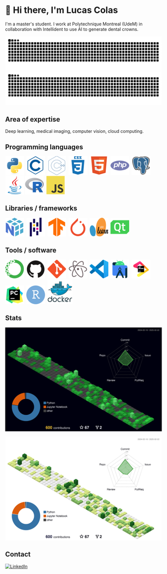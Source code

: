# 👋 Hi there, I'm Lucas Colas

I'm a master's student. I work at Polytechnique Montreal (UdeM) in collaboration with Intellident to use AI to generate dental crowns.

![github contribution grid snake animation dark mode](https://github.com/LucasColas/lucascolas/blob/output/github-contribution-grid-snake.svg#gh-dark-mode-only)
![github contribution grid snake animation light mode](https://github.com/LucasColas/lucascolas/blob/output/github-contribution-grid-snake.svg#gh-light-mode-only)
<!--
![Github overview dark mode](https://github.com/LucasColas/github-stats/blob/master/generated/overview.svg#gh-dark-mode-only)
![Github overview light mode](https://github.com/LucasColas/github-stats/blob/master/generated/overview.svg#gh-light-mode-only)

![Languages](https://github.com/LucasColas/github-stats/blob/master/generated/languages.svg#gh-dark-mode-only)
![Languages](https://github.com/LucasColas/github-stats/blob/master/generated/languages.svg#gh-light-mode-only)
-->

## Area of expertise
Deep learning, medical imaging, computer vision, cloud computing.

## Programming languages


  <div>
    <img src="https://github.com/devicons/devicon/blob/master/icons/python/python-original.svg" title="python"  alt="python" width="60" height="60"/>&nbsp;
    <img src="https://github.com/devicons/devicon/blob/master/icons/c/c-line.svg" title="C" alt="C" width="60" height="60"/>&nbsp;
    <img src="https://github.com/devicons/devicon/blob/master/icons/cplusplus/cplusplus-line.svg" title="C++" alt="C++" width="60" height="60"/>&nbsp;
    <img src="https://github.com/devicons/devicon/blob/master/icons/css3/css3-plain-wordmark.svg"  title="CSS" alt="CSS" width="60" height="60"/>&nbsp;
    <img src="https://github.com/devicons/devicon/blob/master/icons/html5/html5-original.svg" title="HTML5" alt="HTML" width="60" height="60"/>&nbsp;
    <img src="https://github.com/devicons/devicon/blob/master/icons/php/php-plain.svg" title="PHP"  alt="PHP" width="60" height="60"/>&nbsp;
    <img src="https://github.com/devicons/devicon/blob/master/icons/postgresql/postgresql-original.svg" title="postgresql"  alt="postgresql" width="60" height="60"/> 
    <img src="https://github.com/devicons/devicon/blob/master/icons/java/java-original.svg" title="Java"  alt="Java" width="60" height="60"/> 
    <img src="https://github.com/devicons/devicon/blob/master/icons/r/r-original.svg" title="R"  alt="R" width="60" height="60"/>&nbsp;
    <img src="https://github.com/devicons/devicon/blob/master/icons/javascript/javascript-original.svg" title="JavaScript"  alt="JavaScript" width="60" height="60"/>&nbsp;
  </div>

## Libraries / frameworks
<img src="https://github.com/devicons/devicon/blob/master/icons/numpy/numpy-original.svg" title="Numpy"  alt="Numpy" width="60" height="60"/>&nbsp;
<img src="https://github.com/devicons/devicon/blob/master/icons/pandas/pandas-original.svg" title="Pandas"  alt="Pandas" width="60" height="60"/>&nbsp;
<img src="https://github.com/devicons/devicon/blob/master/icons/tensorflow/tensorflow-original.svg" title="Tensorflow"  alt="Tensorflow" width="60" height="60"/>&nbsp;
<img src="https://github.com/devicons/devicon/blob/master/icons/pytorch/pytorch-original.svg" title="PyTorch"  alt="PyTorch" width="60" height="60"/>&nbsp;
<img src="https://github.com/scikit-learn/scikit-learn/blob/main/doc/logos/scikit-learn-logo-without-subtitle.svg" title="Scikit-learn"  alt="Scikit-learn" width="60" height="60"/>&nbsp;
<img src="https://github.com/devicons/devicon/blob/master/icons/qt/qt-original.svg" title="QT"  alt="QT" width="60" height="60"/>&nbsp;


## Tools / software
<img src="https://github.com/devicons/devicon/blob/master/icons/anaconda/anaconda-original.svg" title="Anaconda"  alt="Ancaonda" width="60" height="60"/>&nbsp;
<img src="https://github.com/devicons/devicon/blob/master/icons/github/github-original.svg" title="Github"  alt="Github" width="60" height="60"/>&nbsp;
<img src="https://github.com/devicons/devicon/blob/master/icons/git/git-original.svg" title="Git"  alt="Git" width="60" height="60"/>&nbsp;
<img src="https://github.com/devicons/devicon/blob/master/icons/atom/atom-original.svg" title="Atom"  alt="Atom" width="60" height="60"/>&nbsp;
<img src="https://github.com/devicons/devicon/blob/master/icons/vscode/vscode-original.svg" title="VS Code"  alt="VS Code" width="60" height="60"/>&nbsp;
<img src="https://github.com/devicons/devicon/blob/master/icons/androidstudio/androidstudio-original.svg" title="Android Studio"  alt="Android Studio" width="60" 
  height="60"/>&nbsp;
<img src="https://github.com/devicons/devicon/blob/master/icons/jetbrains/jetbrains-original.svg" title="jetbrains" alt="jetbrains" width="60" height="60"/>&nbsp;
<img src="https://github.com/devicons/devicon/blob/master/icons/pycharm/pycharm-original.svg" title="pycharm" alt="pycharm" width="60" height="60"/>&nbsp;
<img src="https://github.com/devicons/devicon/blob/master/icons/rstudio/rstudio-original.svg" title="Rstudio" alt="Rstudio" width="60" height="60"/>&nbsp;
<img src="https://github.com/devicons/devicon/blob/master/icons/docker/docker-original-wordmark.svg" title="Docker" alt="Rstudio" width="80" height="80"/>&nbsp;






## Stats

![Github contrib dark mode](https://github.com/LucasColas/lucascolas/blob/main/profile-3d-contrib/profile-night-green.svg#gh-dark-mode-only)


![Github contrib light mode](https://github.com/LucasColas/lucascolas/blob/main/profile-3d-contrib/profile-green.svg#gh-light-mode-only)





## Contact

[![LinkedIn](https://img.shields.io/badge/-LINKEDIN-0077B5?style=for-the-badge&logo=linkedin&logoColor=white)](https://www.linkedin.com/in/lucas-colas-95626919b/)



<!--
**LucasColas/lucascolas** is a ✨ _special_ ✨ repository because its `README.md` (this file) appears on your GitHub profile.



Here are some ideas to get you started:

- 🔭 I’m currently working on ...
- 🌱 I’m currently learning ...
- 👯 I’m looking to collaborate on ...
- 🤔 I’m looking for help with ...
- 💬 Ask me about ...
- 📫 How to reach me: ...
- 😄 Pronouns: ...
- ⚡ Fun fact: ...
-->
